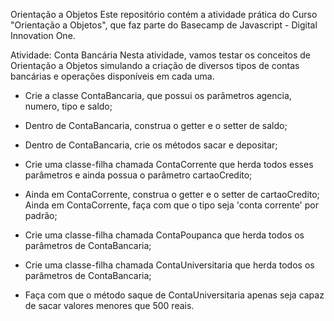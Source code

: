 Orientação a Objetos
Este repositório contém a atividade prática do Curso "Orientação a Objetos", que faz parte do Basecamp de Javascript - Digital Innovation One.

Atividade: Conta Bancária
Nesta atividade, vamos testar os conceitos de Orientação a Objetos simulando a criação de diversos tipos de contas bancárias e operações disponíveis em cada uma.

- Crie a classe ContaBancaria, que possui os parâmetros agencia, numero, tipo e saldo;
- Dentro de ContaBancaria, construa o getter e o setter de saldo;
- Dentro de ContaBancaria, crie os métodos sacar e depositar;
- Crie uma classe-filha chamada ContaCorrente que herda todos esses parâmetros e ainda possua o parâmetro cartaoCredito;
- Ainda em ContaCorrente, construa o getter e o setter de cartaoCredito;
Ainda em ContaCorrente, faça com que o tipo seja 'conta corrente' por padrão;
- Crie uma classe-filha chamada ContaPoupanca que herda todos os parâmetros de ContaBancaria;
- Crie uma classe-filha chamada ContaUniversitaria que herda todos os parâmetros de ContaBancaria;

- Faça com que o método saque de ContaUniversitaria apenas seja capaz de sacar valores menores que 500 reais.